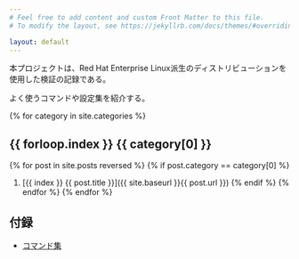 ```yaml
---
# Feel free to add content and custom Front Matter to this file.
# To modify the layout, see https://jekyllrb.com/docs/themes/#overriding-theme-defaults

layout: default
---
```


本プロジェクトは、Red Hat Enterprise Linux派生のディストリビューションを使用した検証の記録である。

よく使うコマンドや設定集を紹介する。


{% for category in  site.categories %}
## {{ forloop.index }} {{ category[0] }}
{% for post in site.posts reversed %}
{% if post.category == category[0] %}
1. [{{ index }} {{ post.title }}]({{ site.baseurl }}{{ post.url }})
{% endif %}
{% endfor %}
{% endfor %}

## 付録

- [コマンド集](/docs/#commands)
